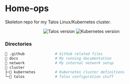 # Home-ops

Skeleton repo for my Talos Linux/Kubernetes cluster.

<p align="center">
  <img src="https://img.shields.io/badge/Talos-v1.6.5-blue" alt="Talos version">
  <img src="https://img.shields.io/badge/Kubernetes-v1.29.2-blue" alt="Kubernetes version">
</p>

### Directories

```sh
📁 .github              # Github related files
📁 docs                 # My running documentation
📁 network              # My internal network setup 
📁 cluster
├─📁 kubernetes         # Kubernetes cluster definitions
└─📁 talos              # Talos configuration stuff
```